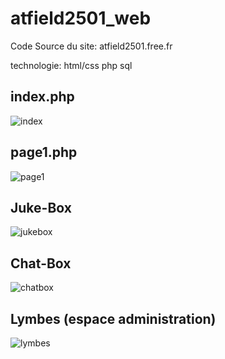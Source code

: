 # atfield2501_web

Code Source du site: atfield2501.free.fr  
 
technologie: html/css php sql

## index.php
![index](https://i.ibb.co/4m0MW0y/index-web.png)

## page1.php
![page1](https://i.ibb.co/yXSVtV6/page1-atfield2501.png)

## Juke-Box
![jukebox](https://i.ibb.co/Yjz9m09/juke-box1.png)

## Chat-Box
![chatbox](https://i.ibb.co/4p1CkQs/ChatBox.png)

## Lymbes (espace administration)
![lymbes](https://i.ibb.co/Kjzs75p/Lymbes.png)


